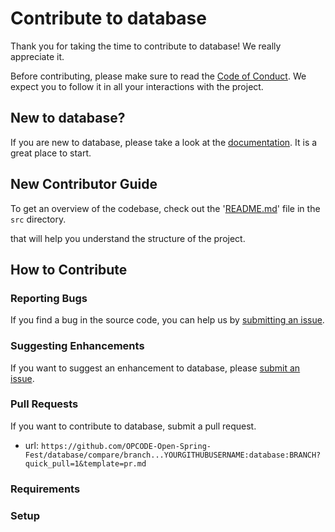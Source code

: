 # Contribute to database

Thank you for taking the time to contribute to database! We really appreciate it. 

Before contributing, please make sure to read the [Code of Conduct](../../CODE_OF_CONDUCT.md). We expect you to follow it in all your interactions with the project.

## New to database?

If you are new to database, please take a look at the [documentation](./Project_Tour.md). It is a great place to start.

## New Contributor Guide

To get an overview of the codebase, check out the '[README.md](../src/README.md)' file in the `src` directory.

that will help you understand the structure of the project.

## How to Contribute

### Reporting Bugs

If you find a bug in the source code, you can help us by [submitting an issue](../ISSUE_TEMPLATE/bug_report.yaml).

### Suggesting Enhancements

If you want to suggest an enhancement to database, please [submit an issue](../ISSUE_TEMPLATE/feature_request.yaml).

### Pull Requests

If you want to contribute to database, submit a pull request.

- url: `https://github.com/OPCODE-Open-Spring-Fest/database/compare/branch...YOURGITHUBUSERNAME:database:BRANCH?quick_pull=1&template=pr.md`
  
### Requirements


### Setup

